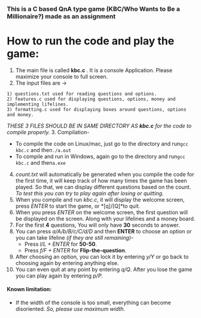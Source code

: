 ### This is a C based QnA type game (KBC/Who Wants to Be a Millionaire?) made as an assignment

# How to run the code and play the game:
1. The main file is called **kbc.c** . It is a console Application. Please maximize your console to full screen.
2. The input files are ->
```
1) questions.txt used for reading questions and options.
2) features.c used for displaying questions, options, money and implementing lifelines. 
3) formatting.c used for displaying boxes around questions, options and money.
```
*THESE 3 FILES SHOULD BE IN SAME DIRECTORY AS **kbc.c** for the code to compile properly.*
3. Compilation-
   * To compile the code on Linux/mac, just go to the directory and run```gcc kbc.c``` and then```./a.out```
   * To compile and run in Windows, again go to the directory and run```gcc kbc.c``` and then```a.exe```
4. *count.txt* will automatically be generated when you compile the code for the first time,
   it will keep track of how many times the game has been played. So that, we can display different questions based on the count.
   *To test this you can try to play again after losing or quitting.*
5. When you compile and run *kbc.c*, it will display the welcome screen, press *ENTER* to start the game, or *[q]/[Q]*to quit.
6. When you press *ENTER* on the welcome screen, the first question will be displayed on the screen.
   Along with your lifelines and a money board.
7. For the first **4** questions, You will only have **30** seconds to answer.
8. You can press *a/A/b/B/c/C/d/D* and then **ENTER** to choose an option or you can take lifeline *(if they are still remaining)*-
    * Press *l/L + ENTER* for **50-50**.
    * Press *f/F + ENTER* for **Flip-the-question**.
9. After choosing an option, you can lock it by entering *y/Y* or go back to choosing again by entering anything else.
10. You can even quit at any point by entering *q/Q*. After you lose the game you can play again by entering *p/P*.

#### Known limitation:

* If the width of the console is too small, everything can become disoriented. *So, please use maximum width*.
